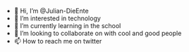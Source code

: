 - 👋 Hi, I’m @Julian-DieEnte
- 👀 I’m interested in technology
- 🌱 I’m currently learning in the school
- 💞️ I’m looking to collaborate on with cool and good people
- 📫 How to reach me on twitter

<!---
Julian-DieEnte/Julian-DieEnte is a ✨ special ✨ repository because its `README.md` (this file) appears on your GitHub profile.
You can click the Preview link to take a look at your changes.
--->
